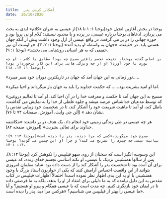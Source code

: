 ```yaml
---
title:  آشکار کردن پدر
date:  26/10/2020
---
```


یوحنا در بخش آغازین انجیل خود(یوحنا ۱: ۱ تا ۱۸)از عیسی به عنوان «کلام» ابدی به بحث می پردازد. ادعاهای یوحنا درباره عیسی، در پرده و یا محدود نیستند؛ کلام او بی پروا بود و حوزه جهانی را در بر می گرفت. در واقع عیسی از ازل وجود داشت پیش از آنکه جهان هستی یابد. در حقیقت، «جهان به واسطه او پدید آمد» (یوحنا ۱: ۲، ۳)، «و اوست آن نور حقیقی که به هر انسانی روشنایی می بخشد» (یوحنا ۱: ۹).

`بر اساس گفته یوحنا، نتیجه تجسم یافتن مسیح چه بود؟ مطابق با کلام ، او چه نوری با خود آورد؟ او از چه ویژگی هایی برای این کار برخوردار بود؟ (یوحنا ۱: ۱۴، ۱۸).`

«نور زمانی به این جهان آمد که جهان در تاریکترین دوران خود بسر میبرد.....

«اما او امید بشریت بود...... که حکمت خداوند را باید به جهان باز میگرداند و احیا میکرد.

«مسیح به این جهان آمد تا حکمت و معرفت خدا را در آن احیا کند. او آمد تا تعالیم دروغین که توسط مدعیان خداشناس عرضه میشد و جلوه غلطی از خدا را به نمایش می گذاشت، باطل کند، او آمد تا ماهیت شریعت خود را آشکار کند، تا در شخصیت خود زیبایی تقدس را نشان دهد » (اِلن جی وایت، آموزش، صفحات ۷۴ تا ۷۶).

هر چه عیسی در طی زندگی زمینی خود انجام داد، یک هدف در بر داشت: «مکاشفه خداوند برای تعالی بشریت» (آموزش، صفحه ۸۲).

`مسیح خود میگوید،«کسی که مرا دیده، پدر را دیده است»(یوحنا ۱۴: ۹)؛ بیانیه عیسی چه چیزی را تصریح می کند؟ و چرا او این چنین می گوید؟ یوحنا ۱۴: ۱-۱۴.`

این وسوسه انگیز است که سخنان از روی سهو فیلیپس را نکوهش کرد (یوحنا ۱۴: ۸). پس از سالها همنشینی نزدیک با عیسی، او نکته اساسی تجسم خدای زنده، که عیسی برای آن آمده بود تا شخصیت پدر را آشکار کند را از دست داده بود. شاید معلمان امروزی بتوانند از این واقعیت احساس آرامش کنند که یکی از حواریون استاد بزرگ با وجود همنشینی با او به این بدی اظهار نظر نموده است! احتمالاً اظهارات فیلیپس در کتاب مقدس به این دلیل نیامده که به ما دلیلی برای انتقاد از او را بدهد، بلکه به ما فرصتی داده تا در ایمان خود بازنگری کنیم. چه مدت است که با عیسی همگام و پیرو او هستیم؟ و آیا ما عیسی را بهتر از فیلیپس می شناسیم؟ «هرکس مرا دید، پدر را دیده است».